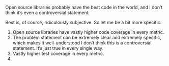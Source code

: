 Open source libraries probably have the best code in the world, and I don’t think it’s even a controversial statement.

Best is, of course, ridiculously subjective. So let me be a bit more specific:
1.  Open source libraries have vastly higher code coverage in every metric.
2. The problem statement can be extremely clear and extremely specific, which makes it well-understood 
I don’t think this is a controversial statement. It’s just true in every single way. 
1. Vastly higher test coverage in every metric.
2. 